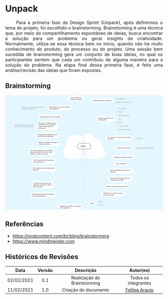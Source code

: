 # Unpack

<p style="text-align: justify;"> &emsp;&emsp;
Para a primeira fase da Design Sprint (Unpack), após definirmos o tema do projeto, foi escolhido o brainstorming. Brainstorming é uma técnica que, por meio do compartilhamento espontâneo de ideias, busca encontrar a solução para um problema ou gerar insights de criatividade. Normalmente, utiliza-se essa técnica bem no início, quando não há muito conhecimento do produto, do processo ou do projeto. Uma sessão bem sucedida de brainstorming gera um conjunto de boas ideias, no qual os participantes sentem que cada um contribuiu de alguma maneira para a solução do problema. Na etapa final dessa primeira fase, é feito uma análise/revisão das ideias que foram expostas.
</p>

## Brainstorming

![Brainstorming](../assets/images/brainstorming.png)

## Referências

- https://rockcontent.com/br/blog/brainstorming
- https://www.mindmeister.com

## Históricos de Revisões

|    Data    | Versão |          Descrição          |                      Autor(es)                      |
| :--------: | :----: | :-------------------------: | :-------------------------------------------------: |
| 02/02/2021 |  0.1   | Realização do Brainstorming |                Todos os integrantes                 |
| 11/02/2021 |  1.0   |    Criação do documento     | [Fellipe Araujo](https://github.com/fellipe-araujo) |
